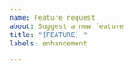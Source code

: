 ```yaml
---
name: Feature request
about: Suggest a new feature
title: "[FEATURE] "
labels: enhancement

---
```


